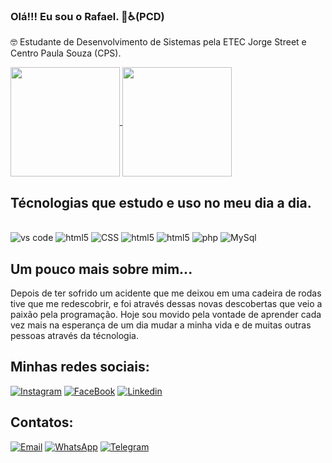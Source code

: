 ### Olá!!! Eu sou o Rafael. 👋♿(PCD)
🤓 Estudante de Desenvolvimento de Sistemas pela ETEC Jorge Street e Centro Paula Souza (CPS).

<a href="https://github.com/RafaelOliverSan/github-readme-stats">
  <img height=175 align="center" src="https://github-readme-stats.vercel.app/api?username=RafaelOliverSan&theme=radical" />
</a>
<a href="https://github.com/RafaelOliverSan/convoychat">
  <img height=175 align="center" src="https://github-readme-stats.vercel.app/api/top-langs?username=RafaelOliverSan&layout=compact&langs_count=8&card_width=320&theme=radical" />
</a>


## Técnologias que estudo e uso no meu dia a dia.

<div style= "display: inline_block"><br/e>
 <img alingn="center" alt="vs code" src="https://img.shields.io/badge/Visual_Studio-5C2D91?style=for-the-badge&logo=visual%20studio&logoColor=white">
 <img alingn="center" alt="html5" src="https://img.shields.io/badge/HTML5-E34F26?style=for-the-badge&logo=html5&logoColor=white">
 <img alingn="center" alt="CSS" src="https://img.shields.io/badge/CSS3-1572B6?style=for-the-badge&logo=css3&logoColor=white">
 <img alingn="center" alt="html5" src="https://img.shields.io/badge/Java-ED8B00?style=for-the-badge&logo=openjdk&logoColor=white">
 <img alingn="center" alt="html5" src="https://img.shields.io/badge/JavaScript-F7DF1E?style=for-the-badge&logo=javascript&logoColor=black">
 <img alingn="center" alt="php" src="https://img.shields.io/badge/PHP-777BB4?style=for-the-badge&logo=php&logoColor=white">
  <img alingn="center" alt="MySql" src="https://img.shields.io/badge/MySQL-00000F?style=for-the-badge&logo=mysql&logoColor=white">

## Um pouco mais sobre mim...

Depois de ter sofrido um acidente que me deixou em uma cadeira de rodas tive que me redescobrir, e foi através dessas novas descobertas que veio a paixão pela programação. Hoje sou movido pela vontade de aprender cada vez mais na esperança de um dia mudar a minha vida e de muitas outras pessoas através da técnologia.<br/>

## Minhas redes sociais:

[![Instagram](https://img.shields.io/badge/Instagram-E4405F?style=for-the-badge&logo=instagram&logoColor=white)](https://www.instagram.com/rafaeloliversan/)
[![FaceBook](https://img.shields.io/badge/Facebook-1877F2?style=for-the-badge&logo=facebook&logoColor=white)](https://www.facebook.com/RafaOliversan/)
[![Linkedin](https://img.shields.io/badge/LinkedIn-0077B5?style=for-the-badge&logo=linkedin&logoColor=white)](https://www.linkedin.com/in/rafael-oliveira-do-santos-11aa08287/)

## Contatos:
[![Email](https://img.shields.io/badge/Gmail-D14836?style=for-the-badge&logo=gmail&logoColor=white)](mailto:rafael.oliversan2@gmail.com)
[![WhatsApp](https://img.shields.io/badge/WhatsApp-25D366?style=for-the-badge&logo=whatsapp&logoColor=white)](https://wa.me/qr/NV4GDE6DPWIOB1 )
[![Telegram](https://img.shields.io/badge/Telegram-2CA5E0?style=for-the-badge&logo=telegram&logoColor=white)](https://t.me/+5511962564106 )


